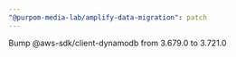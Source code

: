 ```yaml
---
"@purpom-media-lab/amplify-data-migration": patch
---
```


Bump @aws-sdk/client-dynamodb from 3.679.0 to 3.721.0

